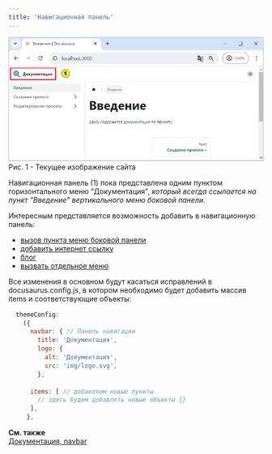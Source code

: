 ```yaml
---
title: 'Навигационная панель'
---
```


  
![](img/navbar1.png)  
Рис. 1 - Текущее изображение сайта  

Навигационная панель (1) пока представлена одним пунктом горизонтального меню "Документация", 
_который всегда ссылается на пункт "Введение" вертикального меню боковой панели_. 

Интересным представляется возможность добавить в навигационную панель:
- [вызов пункта меню боковой панели](start.md)
- [добавить интернет ссылку](to.md)
- [блог](blog.md)
- [вызвать отдельное меню](menu.md)

Все изменения в основном будут касаться исправлений в docusaurus.config.js, 
в котором необходимо будет добавить массив items и соответствующие объекты:
```js
  themeConfig:
    ({
      navbar: { // Панель навигации
        title: 'Документация',
        logo: {
          alt: 'Документация',
          src: 'img/logo.svg',
        },

      items: [ // добавляем новые пункты
        // здесь будем добавлять новые объекты {}
      ],
     },

```


**См. также**  
[Документация, navbar](https://docusaurus.io/docs/api/themes/configuration#navbar)

